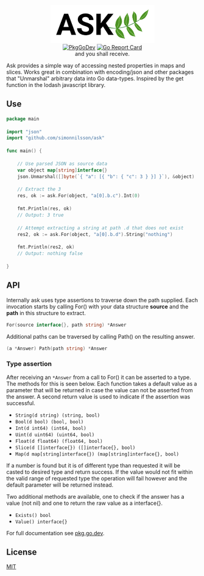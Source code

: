 <p align="center">
<img src="logo.svg" height="100" border="0" alt="ASK">
<br/>
<a href="https://pkg.go.dev/github.com/simonnilsson/ask"><img src="https://pkg.go.dev/badge/github.com/simonnilsson/ask" alt="PkgGoDev" /></a>
<a href="https://goreportcard.com/report/github.com/simonnilsson/ask"><img src="https://goreportcard.com/badge/github.com/simonnilsson/ask" alt="Go Report Card" /></a>
<br/>
and you shall receive.
</p>
Ask provides a simple way of accessing nested properties in maps and slices. Works great in combination with encoding/json and other packages that "Unmarshal" arbitrary data into Go data-types. Inspired by the get function in the lodash javascript library.

## Use

```go
package main

import "json"
import "github.com/simonnilsson/ask"

func main() {

	// Use parsed JSON as source data
	var object map[string]interface{}
	json.Unmarshal([]byte(`{ "a": [{ "b": { "c": 3 } }] }`), &object)

	// Extract the 3
	res, ok := ask.For(object, "a[0].b.c").Int(0)

	fmt.Println(res, ok)
	// Output: 3 true

	// Attempt extracting a string at path .d that does not exist
	res2, ok := ask.For(object, "a[0].b.d").String("nothing")

	fmt.Println(res2, ok)
	// Output: nothing false

}
```

## API

Internally ask uses type assertions to traverse down the path supplied. Each invocation starts by calling For() with your data structure **source** and the **path** in this structure to extract.

```go
For(source interface{}, path string) *Answer
```
Additional paths can be traversed by calling Path() on the resulting answer.
```go
(a *Answer) Path(path string) *Answer
```



### Type assertion

After receiving an `*Answer` from a call to For() it can be asserted to a type. The methods for this is seen below. Each function takes a default value as a parameter that will be returned in case the value can not be asserted from the answer. A second return value is used to indicate if the assertion was successful.

* `String(d string) (string, bool)`
* `Bool(d bool) (bool, bool)`
* `Int(d int64) (int64, bool)`
* `Uint(d uint64) (uint64, bool)`
* `Float(d float64) (float64, bool)`
* `Slice(d []interface{}) ([]interface{}, bool)`
* `Map(d map[string]interface{}) (map[string]interface{}, bool)`

If a number is found but it is of different type than requested it will be casted to desired type and return success. If the value would not fit within the valid range of requested type the operation will fail however and the default parameter will be returned instead.

Two additional methods are available, one to check if the answer has a value (not nil) and one to return the raw value as a interface{}.

* `Exists() bool`
* `Value() interface{}`

For full documentation see [pkg.go.dev](https://pkg.go.dev/github.com/simonnilsson/ask).

## License

[MIT](LICENSE)